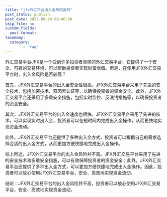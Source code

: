 ```yaml
---
title: "jfx外汇平台出入金风险高吗"
post_status: publish
post_date: 2023-09-24 08:46:30
skip_file: no
custom_fields: 
  post-format: 
taxonomy:
  category:
        - "faq"
---
```


外汇交易平台JFX是一个受到许多投资者青睐的外汇交易平台，它提供了一个安全、可靠的交易环境，可以帮助投资者实现财富增值。但是，在使用JFX外汇交易平台时，出入金风险是否较高？

首先，JFX外汇交易平台的出入金安全性很高。JFX外汇交易平台采用了先进的安全技术，包括加密技术、双因素认证等，以确保投资者的资金安全。此外，JFX外汇交易平台还采用了多重安全措施，包括实时监控、反洗钱措施等，以确保投资者的资金安全。

其次，JFX外汇交易平台的出入金速度也很快。JFX外汇交易平台采用了先进的技术，可以实现实时出入金，投资者可以在短时间内完成出入金操作，从而更快地实现资金流动。

此外，JFX外汇交易平台还提供了多种出入金方式，投资者可以根据自己的需求选择合适的出入金方式，从而更加方便快捷地完成出入金操作。

综上所述，JFX外汇交易平台的出入金风险并不高。JFX外汇交易平台采用了先进的安全技术和多重安全措施，可以有效保障投资者的资金安全；此外，JFX外汇交易平台还提供了多种出入金方式，可以更加方便快捷地完成出入金操作。因此，投资者可以放心使用JFX外汇交易平台，安全、高效地实现资金流动。

结论：JFX外汇交易平台的出入金风险并不高，投资者可以放心使用JFX外汇交易平台，安全、高效地实现资金流动。
